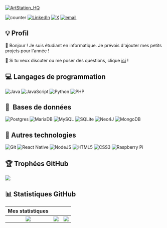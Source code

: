 [![ArtStation_HQ](./wallpaper.gif)](https://www.pinterest.com/ArtStation_HQ/)

![counter](https://komarev.com/ghpvc/?username=florianppn&label=Profile%20views&color=0e75b6&style=flat)
[![LinkedIn](https://img.shields.io/badge/LinkedIn-%230077B5.svg?logo=linkedin&logoColor=white)](https://linkedin.com/in/https://www.linkedin.com/in/florian-p%C3%A9pin-7a4862359)
[![X](https://img.shields.io/badge/X-black.svg?logo=X&logoColor=white)](https://x.com/https://x.com/florianppn)
[![email](https://img.shields.io/badge/Email-D14836?logo=gmail&logoColor=white)](mailto:pepinflorian817@gmail.com) 

## 💡​ Profil

👋 Bonjour ! Je suis étudiant en informatique. Je prévois d'ajouter mes petits projets pour l'année !

💬 Si tu veux discuter ou me poser des questions, clique <a href="https://github.com/requindelanight/requindelanight/discussions/">ici</a> !

## 💻️ Langages de programmation

![Java](https://img.shields.io/badge/java-%23ED8B00.svg?style=for-the-badge&logo=openjdk&logoColor=white)
![JavaScript](https://img.shields.io/badge/javascript-%23323330.svg?style=for-the-badge&logo=javascript&logoColor=%23F7DF1E)
![Python](https://img.shields.io/badge/python-3670A0?style=for-the-badge&logo=python&logoColor=ffdd54)
![PHP](https://img.shields.io/badge/php-%23777BB4.svg?style=for-the-badge&logo=php&logoColor=white)

## 💾 ​ Bases de données

![Postgres](https://img.shields.io/badge/postgres-%23316192.svg?style=for-the-badge&logo=postgresql&logoColor=white)
![MariaDB](https://img.shields.io/badge/MariaDB-003545?style=for-the-badge&logo=mariadb&logoColor=white)
![MySQL](https://img.shields.io/badge/mysql-4479A1.svg?style=for-the-badge&logo=mysql&logoColor=white)
![SQLite](https://img.shields.io/badge/sqlite-%2307405e.svg?style=for-the-badge&logo=sqlite&logoColor=white)
![Neo4J](https://img.shields.io/badge/Neo4j-008CC1?style=for-the-badge&logo=neo4j&logoColor=white)
![MongoDB](https://img.shields.io/badge/MongoDB-%234ea94b.svg?style=for-the-badge&logo=mongodb&logoColor=white)
  
## 🔧 Autres technologies

![Git](https://img.shields.io/badge/git-%23F05033.svg?style=for-the-badge&logo=git&logoColor=white)
![React Native](https://img.shields.io/badge/react_native-%2320232a.svg?style=for-the-badge&logo=react&logoColor=%2361DAFB)
![NodeJS](https://img.shields.io/badge/node.js-6DA55F?style=for-the-badge&logo=node.js&logoColor=white)
![HTML5](https://img.shields.io/badge/html5-%23E34F26.svg?style=for-the-badge&logo=html5&logoColor=white)
![CSS3](https://img.shields.io/badge/css3-%231572B6.svg?style=for-the-badge&logo=css3&logoColor=white)
![Raspberry Pi](https://img.shields.io/badge/-Raspberry_Pi-C51A4A?style=for-the-badge&logo=Raspberry-Pi)

## 🏆​ Trophées GitHub
![](https://github-profile-trophy.vercel.app/?username=florianppn&theme=shadow_blue&no-frame=false&no-bg=true&margin-w=4)

## 📊​ ​Statistiques GitHub

|                                Mes statistiques                                |                                                                          |                                                              |
|:------------------------------------------------------------------------------:|:------------------------------------------------------------------------:|:------------------------------------------------------------:|
|![](https://github-readme-stats.vercel.app/api?username=florianppn&theme=shadow_blue&hide_border=true&include_all_commits=false&count_private=false)|![](https://nirzak-streak-stats.vercel.app/?user=florianppn&theme=shadow_blue&hide_border=true)|![](https://github-readme-stats.vercel.app/api/top-langs/?username=florianppn&theme=shadow_blue&hide_border=true&include_all_commits=false&count_private=false&layout=compact)|

<!-- Créé avec l'aide de GPRM ( https://gprm.itsvg.in ) -->
